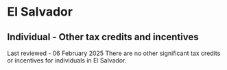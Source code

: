 # El Salvador
## Individual - Other tax credits and incentives
Last reviewed - 06 February 2025
There are no other significant tax credits or incentives for individuals in El Salvador.
